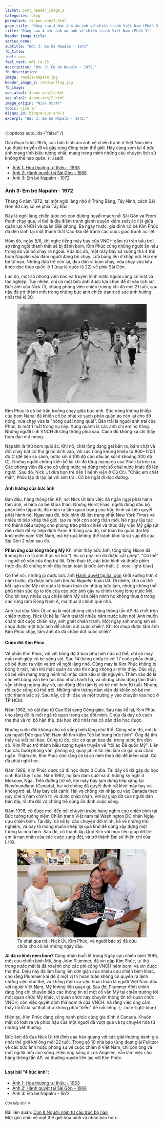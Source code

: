 ```yaml
---
layout: post_header_image_2
categories: blog
permalink: /4-buc-anh/3.html
page_title: "Đằng sau 4 bức ảnh ám ảnh về chiến tranh Việt Nam (Phần 3)"
title: "Đằng sau 4 bức ảnh ám ảnh về chiến tranh Việt Nam (Phần 3)"
header_image_title: 
series_name: 
subtitle: "Bức 3: Em bé Napalm - 1972"
fb_title: 
feel: new
feel_text: mới ra lò
description: "Bức 3: Em bé Napalm - 1972."
fb_description: 
image: /media/napalm.jpg
header_image_2: /media/flag.jpg
fb_image: 
see_also1: 4-buc-anh/1.html
see_also2: 4-buc-anh/2.html
image_origin: "Nick Ut/AP"
topic: Lịch sử
disqus_id: blog/4-buc-anh-3
excerpt: "Bức 3: Em bé Napalm - 1972."
---
```

{::options auto_ids="false" /}

Giai đoạn trước 1975, các bức hình ám ảnh về chiến tranh ở Việt Nam liên tục được truyền đi và gây rúng động toàn thế giới. Hãy cùng xem lại 4 bức ảnh mang tính biểu tượng nhất, mang trong mình những câu chuyện lịch sử không thể nào quên.
{: .lead}

<div class="note-modest">
<ul>
<li><a href="1.html">Ảnh 1: Hòa thượng tự thiêu - 1963</a></li>
<li><a href="2.html">Ảnh 2: Hành quyết tại Sài Gòn - 1968</a></li>
<li>Ảnh 3: Em bé Napalm - 1972</li>
</ul>
</div>

### Ảnh 3: Em bé Napalm - 1972

Tháng 6 năm 1972, tại một ngôi làng nhỏ ở Trảng Bàng, Tây Ninh, cách Sài Gòn 40 cây số về phía Tây Bắc.

Đây là ngôi làng chiến lược nơi con đường huyết mạch nối Sài Gòn và Prom Penh chạy qua, vì thế là địa điểm tranh giành quyền kiểm soát ác liệt giữa quân lực VNCH và quân Giải phóng. Ba ngày trước, gia đình cô bé Kim Phúc đã đến lánh tại một thánh thất Cao Đài để tránh các cuộc giao tranh ác liệt.

Hôm đó, ngày 8/6, khi nghe tiếng máy bay của VNCH gầm rú trên bầu trời, sợ rằng ngôi thánh thất sẽ bị đánh bom, Kim Phúc cũng những người ẩn náu trong đó vội bỏ chạy ra ngoài. Vừa lúc đó, một máy bay sà xuống thả 4 trái bom Napalm vào đám người đang bỏ chạy. Lửa bùng lên ở khắp nơi. Hai em bé tử nạn. Những đứa trẻ còn lại, đau đớn vì bom cháy, vừa chạy vừa kêu khóc dọc theo quốc lộ 1 (nay là quốc lộ 22) về phía Sài Gòn.

Lúc đó, một số phóng viên báo và truyền hình nước ngoài cùng có mặt và tác nghiệp. Tuy nhiên, chỉ có một bức ảnh được lựa chọn để đi vào lịch sử. Bức ảnh của Nick Út, chàng phóng viên chiến trường khi đó mới 21 tuổi, sau này đã trở thành một trong những bức ảnh chiến tranh có sức ảnh hưởng nhất thế kỉ 20.

<figure>
  <div class="img-container" data-origin="Nick Ut/AP">
  <img src="/media/napalm.jpg" alt="Em bé Napalm"></img>
  </div>
</figure>

Kim Phúc là cô bé trần truồng chạy giữa bức ảnh. Sức nóng khủng khiếp của bom Napal đã khiến cô bé phải xé sạch phần quần áo còn lại cho đỡ nóng, vừa chạy vừa la "nóng quá! nóng quá!". Bên trái là người anh trai của Phúc, bị mất 1 mắt trong vụ này. Xung quanh là các anh chị em họ hàng. Những người lính VNCH đi lững thững phía sau. Cách đó không xa chỉ thấy bom đạn mịt mùng.

Napalm là thứ bom quái ác. Khi nổ, chất lỏng dạng gel bắn ra, bám chặt và đốt cháy bất cứ thứ gì nó dính vào, với sức nóng khủng khiếp từ 800~1200 độ C (để tiện so sánh, nước sôi ở 100 độ còn dầu ăn *sôi* ở khoảng 300 độ C). Những người chứng kiến kể lại khi đó từng mảng da của Phúc bị tróc ra. Các phóng viên đã cho cô uống nước và dùng một số chai nước khác đổ lên người. Sau đó, Nick Út đưa bọn trẻ đến 1 bệnh viện ở Củ Chi. "Chắc em chết mất", Phúc lặp đi lặp lại với anh trai. Cô bé ngất đi dọc đường.

#### Ảnh hưởng của bức ảnh

Ban đầu, hãng thông tấn AP, nơi Nick Út làm việc đã ngần ngại phát hành tấm ảnh, vì hình cô bé khỏa thân. Nhưng Horst Faas, người đứng đầu bộ phận biên tập ảnh, đã nhận ra tầm quan trọng của bức hình và kiên quyết phát hành nó. Ngay sau đó, bức hình đã lên trang nhất New York Times và nhiều tờ báo khắp thế giới, tạo ra một cơn sóng thần mới. Nó ngay lập tức trở thành biểu tượng cho phong trào phản chiến và thúc đẩy việc Mỹ gấp rút điều đình để ký hiệp định Paris 9 tháng sau đó, rút toàn bộ quân đội Mỹ khỏi miền nam Việt Nam, mà hệ quả không thể tránh khỏi là sự sụp đổ của Sài Gòn 2 năm sau đó.

**Phản ứng của tổng thống Mỹ** Khi nhìn thấy bức ảnh, tổng tống Nixon đã không tin nó là ảnh thực và hỏi "Liệu có phải nó đã được cắt ghép". "Có thể" - người cố vấn của ông trả lời. Trên thực tế, các bức hình và thước phim thực địa đã chứng mình đây hoàn toàn là bức ảnh thật.
{: .note-light-blue}


Có thể nói, những gì được bức ảnh [Hành quyết tại Sài gòn](2.html) khởi xướng hơn 4 năm trước, đã được bức ảnh *Em bé Napalm* hoàn tất. Dĩ nhiên, khó có thể kết luận việc Mỹ rút quân là hoàn toàn do những bức ảnh, nhưng không thể phủ nhận sức ép to lớn của các bức ảnh gây ra chính trong lòng nước Mỹ. Cho tới nay, nhiều cựu chiến binh Mỹ vẫn biện minh họ không thua ở trong các rừng rậm Đông Nam Á, mà thua ở chính quê nhà.

Anh trai của Nick Út cũng là một phóng viên hãng thông tấn AP đã chết trên chiến trường. Nick Út kể lại "Anh trai tôi nhiều năm trước luôn nói 'Anh muốn chấm dứt cuộc chiến này, anh ghét chiến tranh. Một ngày anh mong em sẽ chụp được một bức ảnh để chấm dứt cuộc chiến'. Khi tôi chụp được tấm ảnh Kim Phúc chạy, tấm ảnh đó đã chấm dứt cuộc chiến".

#### Cuộc đời Kim Phúc

Về phần Kim Phúc, với vết bỏng độ 3 bao phủ hơn nữa cơ thể, chỉ có may mắn mới giúp cô bé sống sót. Sau 14 tháng chữa trị với 17 cuộc phẫu thuật, cô bé được ra viện và trở về ngôi làng nhỏ. Cũng may là Kim Phúc không bị bỏng ở mặt, nên khi mặc quần áo vào thì cũng không ai nhìn thấy. Dẫu vậy, cô bé vẫn mang trong mình nỗi mặc cảm xấu xí tật nguyền. Thêm vào đó là các vết bỏng vẫn liên tục đau nhức hành hạ, và những chấn động tâm thần vẫn không ngừng dày vò, tác động đến tâm lý cô bé mới hơn 10 tuổi. Nhưng rồi cuộc sống cứ thế trôi. Những năm tháng nằm viện đã khiến cô bé mơ ước thành bác sỹ. Sau này, cô thi đậu và một trường y vào chuyển vào học ở TP HCM.

Năm 1982, cô cải đạo từ Cao Đài sang Công giáo. Sau này kể lại, Kim Phúc cho rằng đó là một ngả rẽ quan trọng của đời mình. Chúa đã dạy cô cách tha thứ và rời bỏ hận thù, bài học khó nhất mà cô dần dần học được.

Nhưng cuộc đời không cho cố sống bình lặng như thế. Cũng năm đó, một kí giả người Đức qua Việt Nam để tìm kiếm "cô bé trong bức hình". Ông đã tìm thấy và viết bài báo. Cũng từ đó, các cơ quan báo đài trong nước tìm đến cô. Kim Phúc trở thành biểu tượng tuyên truyền về "tội ác Đễ quốc Mỹ". Liên tục các buổi phỏng vấn, phóng sự, quay phim tài liệu làm cô gái quá chán ngán. Thậm chí, Kim Phúc cho rằng cô bị an ninh theo dõi để kiểm soát. Cô đã phải nghỉ học.

Năm 1986, Kim Phúc được cử đi học dược ở Cuba. Tại đây cô đã gặp du học sinh Bùi Duy Toàn. Năm 1992, họ làm đám cưới và đi hưởng kỳ nghỉ ở Moscow, Nga. Trên đường trở về, khi máy bay tạm dừng tiếp xăng tại Newfoundland (Canada), hai vợ chồng đã quyết định rời khỏi máy bay và không trở lại. Máy bay cất cánh. Hai vợ chồng xin nhập cư vào Canada theo quy chế tị nạm chính trị và được chấp nhận. Với sự giúp đỡ của người dân bản địa, rồi thì đôi vợ chồng trẻ cũng ổn định cuộc sống.

Năm 1996, cô được mời đến nói chuyện trước hàng nghìn cựu chiến binh tại Bức tường tưởng niệm Chiến tranh Việt nam tại Washington DC nhân Ngày cựu chiến binh. Tại đây, cô kể lại câu chuyện đời mình, kể về những trải nghiệm, và bày tỏ mong muốn khép lại quá khứ để cùng xây dựng một tương lai hòa bình. Sau đó, cô thành lập Quỹ  Kim với mục tiêu giúp đỡ trẻ em là nạn nhân của các cuộc xung đột, và trở thành Đại sứ thiện chí của LHQ.

<figure>
  <div class="img-container" data-origin="ABC News">
  <img src="/media/kim_and_nick.jpg" alt="Kim Phuc & Nick Ut"></img>
  </div>
  <figcaption>Từ phải qua trái: Nick Út, Kim Phúc, và người bác sỹ đã cứu chữa cho cô bé những ngày đầu.</figcaption>
</figure>

**Ai đã ra lệnh ném bom?** Cũng nhân buổi lễ trong Ngày cựu chiến binh 1996, một cựu chiến binh Mỹ, ông John Plummer, đã xin gặp Kim Phúc, tự thú trong nước mắt là đã *ra lệnh* cho các phi công VNCH ném bom, và xin được tha thứ. Điều này đã làm bùng lên cơn giận của nhiều cựu chiến binh khác, cho rằng Plummer khi đó ở một vị trí hoàn toàn không có quyền ra lệnh những việc như thế, và khẳng định vụ việc hoàn toàn là người Việt Nam đấu với người Việt Nam, Mỹ không liên quan gì. Sau đó, Plummer đính chính rằng ông chỉ chuyển tiếp các thông tin từ một cố vấn Mỹ tại chiến trường tới một quan chức Mỹ khác, vị quan chức này chuyển thông tin tới quan chức VNCH, còn việc quyết định thả bom là của VNCH. Và rằng việc ông cảm thấy tội lỗi là sự thật chứ không phải "diễn" để nổi tiếng.
{: .note-light-blue}

Hiện tại, Kim Phúc đang sống hạnh phúc cùng gia đình ở Canada. Khuôn mặt cô toát ra vẻ phúc hậu của một người đã vượt qua và tự chuyển hóa từ những vết thương.

Bức ảnh đã đưa Nick Út tới đỉnh cao hào quang với các giải thưởng danh giá nhất thế giới khi ông mới 22 tuổi. Trong số 10 nhà báo từng đoạt giải Pulitzer về các bức ảnh hoặc phóng sự về cuộc chiến ở Việt Nam, chỉ còn ông và một người nữa còn sống. Hiện ông sống ở Los Angeles, vẫn làm việc cho hãng thông tấn AP, và thường xuyên liên lạc với Kim Phúc.

<h4 style="margin-top:30px">Loạt bài "4 bức ảnh":</h4>
<ul>
<li><a href="1.html">Ảnh 1: Hòa thượng tự thiêu - 1963</a></li>
<li><a href="2.html">Ảnh 2: Hành quyết tại Sài Gòn - 1968</a></li>
<li>Ảnh 3: Em bé Napalm - 1972</li>
</ul>

<p><small><i>Còn tiếp ảnh 4</i></small></p>

<p class="next-post">Bài liên quan: <a href="/con-nguoi.html">Con & Người: nhìn từ cấu trúc bộ não</a><br><span class="font-small muted">Một góc nhìn về một thế giới hòa bình và nhân bản hơn.</span></p>